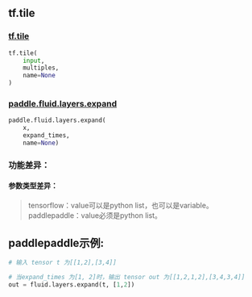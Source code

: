 
## tf.tile

### [tf.tile](https://www.tensorflow.org/api_docs/python/tf/tile)
``` python
tf.tile(
    input,
    multiples,
    name=None
)
```

### [paddle.fluid.layers.expand](http://paddlepaddle.org/documentation/docs/zh/1.2/api_cn/layers_cn.html#cn-api-fluid-layers-expand)
``` python
paddle.fluid.layers.expand(
    x, 
    expand_times, 
    name=None)
```

### 功能差异：
#### 参数类型差异：
>  tensorflow：value可以是python list，也可以是variable。
>  paddlepaddle：value必须是python list。

## paddlepaddle示例:
```python
# 输入 tensor t 为[[1,2],[3,4]]

# 当expand_times 为[1, 2]时，输出 tensor out 为[[1,2,1,2],[3,4,3,4]]
out = fluid.layers.expand(t, [1,2])  
